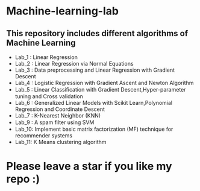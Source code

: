 # Machine-learning-lab
## This repository includes different algorithms of Machine Learning
* Lab_1 : Linear Regression
* Lab_2 : Linear Regression via Normal Equations 
* Lab_3 : Data preprocessing and Linear Regression with Gradient Descent  
* Lab_4 : Logistic Regression with Gradient Ascent and Newton Algorithm
* Lab_5 : Linear Classiﬁcation with Gradient Descent,Hyper-parameter tuning and Cross validation 
* Lab_6 : Generalized Linear Models with Scikit Learn,Polynomial Regression and Coordinate Descent
* Lab_7 : K-Nearest Neighbor (KNN)
* Lab_9 : A spam ﬁlter using SVM
* Lab_10: Implement basic matrix factorization (MF) technique for recommender systems 
* Lab_11: K Means clustering algorithm 


# Please leave a star if you like my repo :)

